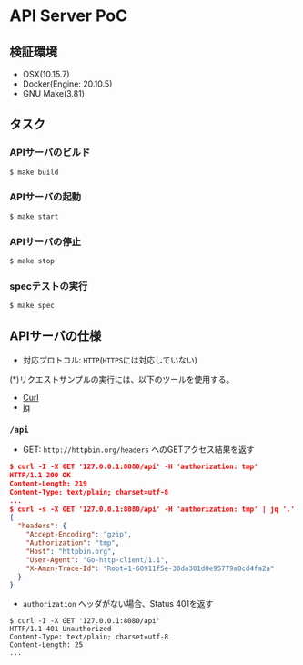 # API Server PoC

## 検証環境

- OSX(10.15.7)
- Docker(Engine: 20.10.5)
- GNU Make(3.81)

## タスク

### APIサーバのビルド

```bash
$ make build
```

### APIサーバの起動

```bash
$ make start
```

### APIサーバの停止

```bash
$ make stop
```

### specテストの実行

```bash
$ make spec
```

## APIサーバの仕様

- 対応プロトコル: `HTTP`(`HTTPS`には対応していない)

(*)リクエストサンプルの実行には、以下のツールを使用する。

- [Curl](https://github.com/curl/curl)
- [jq](https://github.com/stedolan/jq)

### `/api`

- GET: `http://httpbin.org/headers` へのGETアクセス結果を返す

```json
$ curl -I -X GET '127.0.0.1:8080/api' -H 'authorization: tmp'
HTTP/1.1 200 OK
Content-Length: 219
Content-Type: text/plain; charset=utf-8
...
$ curl -s -X GET '127.0.0.1:8080/api' -H 'authorization: tmp' | jq '.'
{
  "headers": {
    "Accept-Encoding": "gzip",
    "Authorization": "tmp",
    "Host": "httpbin.org",
    "User-Agent": "Go-http-client/1.1",
    "X-Amzn-Trace-Id": "Root=1-60911f5e-30da301d0e95779a0cd4fa2a"
  }
}
```

- `authorization` ヘッダがない場合、Status 401を返す

```
$ curl -I -X GET '127.0.0.1:8080/api'
HTTP/1.1 401 Unauthorized
Content-Type: text/plain; charset=utf-8
Content-Length: 25
...
```
